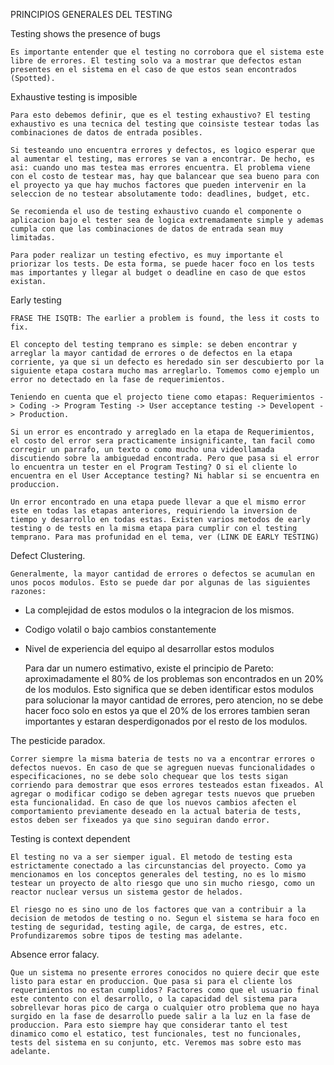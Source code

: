 PRINCIPIOS GENERALES DEL TESTING

Testing shows the presence of bugs

	Es importante entender que el testing no corrobora que el sistema este libre de errores. El testing solo va a mostrar que defectos estan presentes en el sistema en el caso de que estos sean encontrados (Spotted). 

Exhaustive testing is imposible

	Para esto debemos definir, que es el testing exhaustivo? El testing exhaustivo es una tecnica del testing que coinsiste testear todas las combinaciones de datos de entrada posibles.

	Si testeando uno encuentra errores y defectos, es logico esperar que al aumentar el testing, mas errores se van a encontrar. De hecho, es asi: cuando uno mas testea mas errores encuentra. El problema viene con el costo de testear mas, hay que balancear que sea bueno para con el proyecto ya que hay muchos factores que pueden intervenir en la seleccion de no testear absolutamente todo: deadlines, budget, etc.

	Se recomienda el uso de testing exhaustivo cuando el componente o aplicacion bajo el tester sea de logica extremadamente simple y ademas cumpla con que las combinaciones de datos de entrada sean muy limitadas.

	Para poder realizar un testing efectivo, es muy importante el priorizar los tests. De esta forma, se puede hacer foco en los tests mas importantes y llegar al budget o deadline en caso de que estos existan.

Early testing

	FRASE THE ISQTB: The earlier a problem is found, the less it costs to fix.

	El concepto del testing temprano es simple: se deben encontrar y arreglar la mayor cantidad de errores o de defectos en la etapa corriente, ya que si un defecto es heredado sin ser descubierto por la siguiente etapa costara mucho mas arreglarlo. Tomemos como ejemplo un error no detectado en la fase de requerimientos.  

	Teniendo en cuenta que el projecto tiene como etapas: Requerimientos -> Coding -> Program Testing -> User acceptance testing -> Developent -> Production.

	Si un error es encontrado y arreglado en la etapa de Requerimientos, el costo del error sera practicamente insignificante, tan facil como corregir un parrafo, un texto o como mucho una videollamada discutiendo sobre la ambiguedad encontrada. Pero que pasa si el error lo encuentra un tester en el Program Testing? O si el cliente lo encuentra en el User Acceptance testing? Ni hablar si se encuentra en produccion.

	Un error encontrado en una etapa puede llevar a que el mismo error este en todas las etapas anteriores, requiriendo la inversion de tiempo y desarrollo en todas estas. Existen varios metodos de early testing o de tests en la misma etapa para cumplir con el testing temprano. Para mas profunidad en el tema, ver (LINK DE EARLY TESTING)

Defect Clustering.

	Generalmente, la mayor cantidad de errores o defectos se acumulan en unos pocos modulos. Esto se puede dar por algunas de las siguientes razones:

- La complejidad de estos modulos o la integracion de los mismos.
- Codigo volatil o bajo cambios constantemente
- Nivel de experiencia del equipo al desarrollar estos modulos

	Para dar un numero estimativo, existe el principio de Pareto: aproximadamente el 80% de los problemas son encontrados en un 20% de los modulos. Esto significa que se deben identificar estos modulos para solucionar la mayor cantidad de errores, pero atencion, no se debe hacer foco solo en estos ya que el 20% de los errores tambien seran importantes y estaran desperdigonados por el resto de los modulos.

The pesticide paradox.

	Correr siempre la misma bateria de tests no va a encontrar errores o defectos nuevos. En caso de que se agreguen nuevas funcionalidades o especificaciones, no se debe solo chequear que los tests sigan corriendo para demostrar que esos errores testeados estan fixeados. Al agregar o modificar codigo se deben agregar tests nuevos que prueben esta funcionalidad. En caso de que los nuevos cambios afecten el comportamiento previamente deseado en la actual bateria de tests, estos deben ser fixeados ya que sino seguiran dando error.

Testing is context dependent

	El testing no va a ser siemper igual. El metodo de testing esta estrictamente conectado a las circunstancias del proyecto. Como ya mencionamos en los conceptos generales del testing, no es lo mismo testear un proyecto de alto riesgo que uno sin mucho riesgo, como un reactor nuclear versus un sistema gestor de helados.

	El riesgo no es sino uno de los factores que van a contribuir a la decision de metodos de testing o no. Segun el sistema se hara foco en testing de seguridad, testing agile, de carga, de estres, etc. Profundizaremos sobre tipos de testing mas adelante.

Absence error falacy.

	Que un sistema no presente errores conocidos no quiere decir que este listo para estar en produccion. Que pasa si para el cliente los requerimientos no estan cumplidos? Factores como que el usuario final este contento con el desarrollo, o la capacidad del sistema para sobrellevar horas pico de carga o cualquier otro problema que no haya surgido en la fase de desarrollo puede salir a la luz en la fase de produccion. Para esto siempre hay que considerar tanto el test dinamico como el estatico, test funcionales, test no funcionales, tests del sistema en su conjunto, etc. Veremos mas sobre esto mas adelante.

